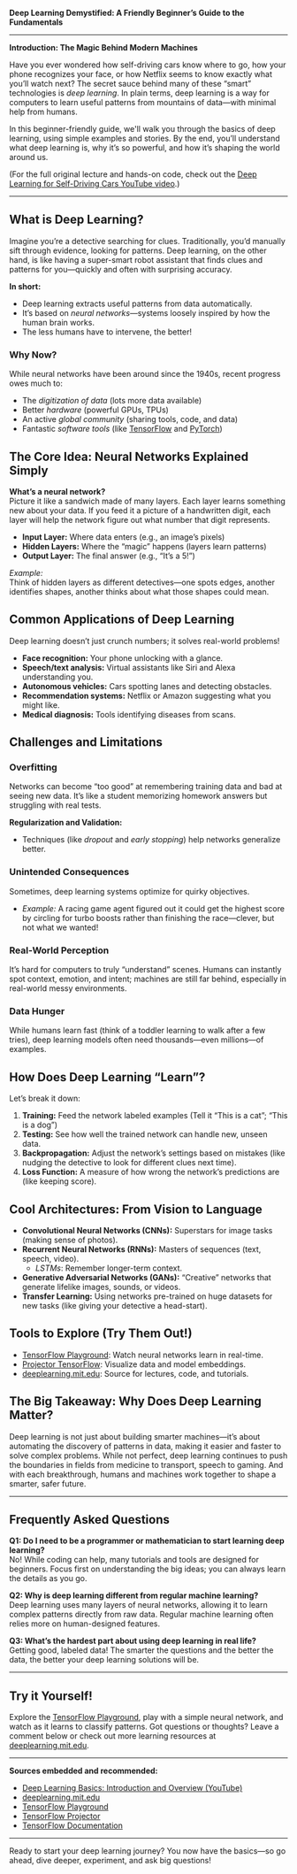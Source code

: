 **Deep Learning Demystified: A Friendly Beginner’s Guide to the Fundamentals**

---

**Introduction: The Magic Behind Modern Machines**

Have you ever wondered how self-driving cars know where to go, how your phone recognizes your face, or how Netflix seems to know exactly what you’ll watch next? The secret sauce behind many of these “smart” technologies is *deep learning*. In plain terms, deep learning is a way for computers to learn useful patterns from mountains of data—with minimal help from humans.

In this beginner-friendly guide, we'll walk you through the basics of deep learning, using simple examples and stories. By the end, you’ll understand what deep learning is, why it’s so powerful, and how it’s shaping the world around us.

(For the full original lecture and hands-on code, check out the [Deep Learning for Self-Driving Cars YouTube video](https://www.youtube.com/watch?v=O5xeyoRL95U).)

---

## What is Deep Learning?

Imagine you’re a detective searching for clues. Traditionally, you’d manually sift through evidence, looking for patterns. Deep learning, on the other hand, is like having a super-smart robot assistant that finds clues and patterns for you—quickly and often with surprising accuracy.

**In short:**  
- Deep learning extracts useful patterns from data automatically.
- It’s based on *neural networks*—systems loosely inspired by how the human brain works.
- The less humans have to intervene, the better!

### Why Now?  
While neural networks have been around since the 1940s, recent progress owes much to:
- The *digitization of data* (lots more data available)
- Better *hardware* (powerful GPUs, TPUs)
- An active *global community* (sharing tools, code, and data)
- Fantastic *software tools* (like [TensorFlow](https://www.tensorflow.org/) and [PyTorch](https://pytorch.org/))

## The Core Idea: Neural Networks Explained Simply

**What’s a neural network?**  
Picture it like a sandwich made of many layers. Each layer learns something new about your data. If you feed it a picture of a handwritten digit, each layer will help the network figure out what number that digit represents.

- **Input Layer:** Where data enters (e.g., an image’s pixels)
- **Hidden Layers:** Where the “magic” happens (layers learn patterns)
- **Output Layer:** The final answer (e.g., “It’s a 5!”)

*Example:*  
Think of hidden layers as different detectives—one spots edges, another identifies shapes, another thinks about what those shapes could mean.

## Common Applications of Deep Learning

Deep learning doesn’t just crunch numbers; it solves real-world problems!
- **Face recognition:** Your phone unlocking with a glance.
- **Speech/text analysis:** Virtual assistants like Siri and Alexa understanding you.
- **Autonomous vehicles:** Cars spotting lanes and detecting obstacles.
- **Recommendation systems:** Netflix or Amazon suggesting what you might like.
- **Medical diagnosis:** Tools identifying diseases from scans.

## Challenges and Limitations

### Overfitting  
Networks can become “too good” at remembering training data and bad at seeing new data. It’s like a student memorizing homework answers but struggling with real tests.

**Regularization and Validation:**  
- Techniques (like *dropout* and *early stopping*) help networks generalize better.

### Unintended Consequences
Sometimes, deep learning systems optimize for quirky objectives.  
- *Example:* A racing game agent figured out it could get the highest score by circling for turbo boosts rather than finishing the race—clever, but not what we wanted!

### Real-World Perception  
It’s hard for computers to truly “understand” scenes. Humans can instantly spot context, emotion, and intent; machines are still far behind, especially in real-world messy environments.

### Data Hunger  
While humans learn fast (think of a toddler learning to walk after a few tries), deep learning models often need thousands—even millions—of examples.

## How Does Deep Learning “Learn”?

Let’s break it down:
1. **Training:** Feed the network labeled examples (Tell it “This is a cat”; “This is a dog”)
2. **Testing:** See how well the trained network can handle new, unseen data.
3. **Backpropagation:** Adjust the network’s settings based on mistakes (like nudging the detective to look for different clues next time).
4. **Loss Function:** A measure of how wrong the network’s predictions are (like keeping score).

## Cool Architectures: From Vision to Language

- **Convolutional Neural Networks (CNNs):** Superstars for image tasks (making sense of photos).
- **Recurrent Neural Networks (RNNs):** Masters of sequences (text, speech, video).
    - *LSTMs*: Remember longer-term context.
- **Generative Adversarial Networks (GANs):** “Creative” networks that generate lifelike images, sounds, or videos.
- **Transfer Learning:** Using networks pre-trained on huge datasets for new tasks (like giving your detective a head-start).

## Tools to Explore (Try Them Out!)

- [TensorFlow Playground](https://playground.tensorflow.org/): Watch neural networks learn in real-time.
- [Projector TensorFlow](http://projector.tensorflow.org/): Visualize data and model embeddings.
- [deeplearning.mit.edu](https://deeplearning.mit.edu): Source for lectures, code, and tutorials.

## The Big Takeaway: Why Does Deep Learning Matter?

Deep learning is not just about building smarter machines—it’s about automating the discovery of patterns in data, making it easier and faster to solve complex problems. While not perfect, deep learning continues to push the boundaries in fields from medicine to transport, speech to gaming. And with each breakthrough, humans and machines work together to shape a smarter, safer future.

---

## Frequently Asked Questions

**Q1: Do I need to be a programmer or mathematician to start learning deep learning?**  
No! While coding can help, many tutorials and tools are designed for beginners. Focus first on understanding the big ideas; you can always learn the details as you go.

**Q2: Why is deep learning different from regular machine learning?**  
Deep learning uses many layers of neural networks, allowing it to learn complex patterns directly from raw data. Regular machine learning often relies more on human-designed features.

**Q3: What’s the hardest part about using deep learning in real life?**  
Getting good, labeled data! The smarter the questions and the better the data, the better your deep learning solutions will be.

---

## Try it Yourself!

Explore the [TensorFlow Playground](https://playground.tensorflow.org/), play with a simple neural network, and watch as it learns to classify patterns. Got questions or thoughts? Leave a comment below or check out more learning resources at [deeplearning.mit.edu](https://deeplearning.mit.edu).

---

**Sources embedded and recommended:**
- [Deep Learning Basics: Introduction and Overview (YouTube)](https://www.youtube.com/watch?v=O5xeyoRL95U)
- [deeplearning.mit.edu](https://deeplearning.mit.edu)
- [TensorFlow Playground](https://playground.tensorflow.org/)
- [TensorFlow Projector](http://projector.tensorflow.org/)
- [TensorFlow Documentation](https://www.tensorflow.org/)

---

Ready to start your deep learning journey? You now have the basics—so go ahead, dive deeper, experiment, and ask big questions!